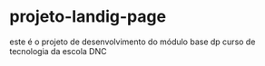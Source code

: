 # projeto-landig-page
este é o projeto de desenvolvimento do módulo base dp curso de tecnologia da escola DNC
